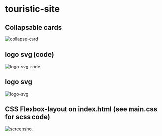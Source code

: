 # touristic-site

## Collapsable cards

![collapse-card](https://user-images.githubusercontent.com/44479460/48355502-79559400-e694-11e8-920e-32ae38f51874.gif)


## logo svg (code)
![logo-svg-code](https://user-images.githubusercontent.com/44479460/47608173-f1cc1c00-da29-11e8-8550-58adafd038ac.png)
## logo svg
![logo-svg](https://user-images.githubusercontent.com/44479460/47608185-132d0800-da2a-11e8-9993-dd4b7b3ea7dd.png)


##  CSS Flexbox-layout on index.html (see main.css for scss code)
![screenshot](https://user-images.githubusercontent.com/44479460/47560631-14badb00-d919-11e8-88a9-db2d7a395065.jpg)

